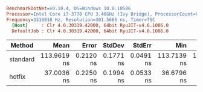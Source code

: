 ``` ini

BenchmarkDotNet=v0.10.4, OS=Windows 10.0.10586
Processor=Intel Core i7-3770 CPU 3.40GHz (Ivy Bridge), ProcessorCount=8
Frequency=3316018 Hz, Resolution=301.5665 ns, Timer=TSC
  [Host]     : Clr 4.0.30319.42000, 64bit RyuJIT-v4.6.1086.0
  DefaultJob : Clr 4.0.30319.42000, 64bit RyuJIT-v4.6.1086.0


```
 |   Method |        Mean |     Error |    StdDev |    StdErr |         Min |          Q1 |      Median |          Q3 |         Max |        Op/s | Scaled | ScaledSD |  Gen 0 | Allocated |
 |--------- |------------:|----------:|----------:|----------:|------------:|------------:|------------:|------------:|------------:|------------:|-------:|---------:|-------:|----------:|
 | standard | 113.9619 ns | 0.2120 ns | 0.1771 ns | 0.0491 ns | 113.7139 ns | 113.8396 ns | 113.9197 ns | 114.0336 ns | 114.3110 ns |  8774861.63 |   1.00 |     0.00 | 0.0098 |   0.05 kB |
 |   hotfix |  37.0036 ns | 0.2250 ns | 0.1994 ns | 0.0533 ns |  36.6796 ns |  36.8875 ns |  36.9954 ns |  37.1601 ns |  37.3308 ns | 27024411.03 |   0.32 |     0.00 |      - |      0 kB |
